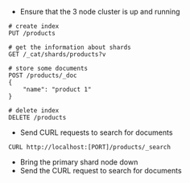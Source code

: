 - Ensure that the 3 node cluster is up and running

```
# create index
PUT /products

# get the information about shards
GET /_cat/shards/products?v

# store some documents
POST /products/_doc
{
    "name": "product 1"
}

# delete index
DELETE /products
```

- Send CURL requests to search for documents

```curl
CURL http://localhost:[PORT]/products/_search
```

- Bring the primary shard node down
- Send the CURL request to search for documents
